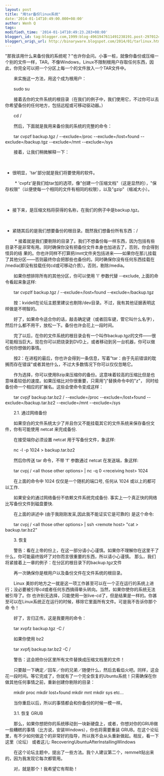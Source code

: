 ```yaml
--- 
layout: post 
title: "用tar备份linux系统" 
date:'2014-01-14T10:49:00.000+08:00' 
author: Wenh Q
tags:
modified\_time: '2014-01-14T10:49:23.283+08:00' 
blogger\_id: tag:blogger.com,1999:blog-4961947611491238191.post-2970124495640078866
blogger\_orig\_url: http://binaryware.blogspot.com/2014/01/tarlinux.html
---
```

"那我该用什么来备份我的系统呢？"也许你会问。小事一桩，就像你备份或压缩一个别的文件一样，TAR。不像Windows，Linux不限制根用户存取任何东西，因此，你完全可以把一个分区上每一个的文件放入一个TAR文件中。





　　来实施这一方法，用这个成为根用户：



　　sudo su



　　接着去你的文件系统的根目录（在我们的例子中，我们使用它，不过你可以去你希望备份的任何地方，包括远程或可移动驱动器。）



　　cd /



　　然后，下面就是我用来备份我的系统的完整的命令：



　　tar cvpzf backup.tgz / --exclude=/proc --exclude=/lost+found
--exclude=/backup.tgz --exclude=/mnt --exclude=/sys



　　接着，让我们稍微解释一下：



　　
* 很明显，'tar'部分就是我们将要使用的软件。



　　
*
'cvpfz'是我们给tar加的选项，像"创建一个压缩文档"（这是显然的），"保存权限"（以便使每一个相同的文件有相同的权限），以及"gzip"（缩减大小）。



　　
* 接下来，是压缩文档将获得的名称，在我们的例子中是backup.tgz。



　　
* 紧随其后的是我们想要备份的根目录。既然我们想备份所有东西：/



　　
*
接着就是我们要剔除的目录了。我们不想备份每一样东西，因为包括有些目录不是非常有用。同时确保你没有把备份文件本身也加进去了，否则，你会得到怪异的结
果的。你也许同样不打算把/mnt文件夹包括进来——如果你在那儿挂载了其他分区——否则最终你会把那些也备份的。同时确保你没有任何东西挂载在
/media(即没有挂载任何cd或可移动介质）。否则，剔除/media。



　　如果你想排除所有的其他分区，你可以使用 'l' 参数代替 --exclude,
上面的命令看起来象这样:



　　tar cvpzlf backup.tgz / --exclude=/lost+found --exclude=/backup.tgz



　　按：kvidell在论坛主题里建议也剔除/dev目录。不过，我有其他证据表明这样做是不明智的。



　　好了，如果命令适合你的话，敲击确定键（或者回车键，管它叫什么名字），然后什么都不用干，放松一下。备份也许会花上一段时间。



　　完了以后，在你的文件系统的根目录会有一个叫作backup.tgz的文件——很可能相当巨大。现在你可以把烧录到DVD上，或者移动到另一台机器，你可以做任何你想做的事情。



　　按2：在进程的最后，你也许会得到一条信息，写着"tar：由于先前错误的耽搁而存在错误"或者其他什么，不过大多数情况下你可以仅仅忽略它。



　　作为选择，你可以使用Bzip来压缩你的备份。这意味着较高的压缩比但是也意味着较低的速度。如果压缩比对你很重要，只需用"j"替换命令中的"z"，
同时给备份命一个相应的扩展名。这些会使命令变成这样：



　　tar cvpjf backup.tar.bz2 / --exclude=/proc --exclude=/lost+found
--exclude=/backup.tar.bz2 --exclude=/mnt --exclude=/sys



　　2.1. 通过网络备份



　　如果空白的文件系统太少了并且你又不能挂载其它的文件系统来保存备份文件，你有可能使用
netcat 来完成备份.



　　在接受端你必须设置 netcat 用于写备份文件，象这样:



　　nc -l -p 1024 &gt; backup.tar.bz2



　　然后你传送 tar 命令，不带 'f' 参数通过 netcat 在发送端，象这样:



　　tar cvpj / &lt;all those other options&gt; | nc -q 0 &lt;receiving
host&gt; 1024



　　在上面的命令中 1024 仅仅是一个随机的端口号, 任何从 1024
或以上的都可以工作.



　　如果安全的通过网络备份不依赖文件系统完成备份.
事实上一个真正快的网络比写备份文件到磁盘要快.



　　在上面的讲述中 (由于我刚刚发呆,因此我不能证实它是可靠的)
是这个命令:



　　tar cvpj / &lt;all those other options&gt; | ssh &lt;remote host&gt;
"cat &gt; backup.tar.bz2"



　　3. 恢复



　　警告：看在上帝的份上，在这一部分请小心谨慎。如果你不理解你在这里干了什么，你可能最终毁坏了对你而言很重要的东西，所以请小心谨慎。
那么，我们将紧接着上一章的例子：在分区的根目录下的backup.tgz文件



　　再一次确保你是根用户以及备份文件在文件系统的根目录。



　　Linux
美妙的地方之一就是这一项工作甚至可以在一个正在运行的系统上进行；没必要被引导cd或者任何东西搞得晕头转向。当然，如果你使你的系统无法被引导了。你
也许别无选择，只能使用一张live-cd了，但是结果是一样的。你甚至可以在Linux系统正在运行的时候，移除它里面所有文件。可是我不告诉你那个命
令！



　　好了，言归正传。这是我要用的命令：



　　tar xvpfz backup.tgz -C /



　　如果你使用 bz2



　　tar xvpfj backup.tar.bz2 -C /



　　警告：这会把你分区里所有文件替换成压缩文档里的文件！



　　只要敲一下确定／回车／你的兄弟／随便什么，然后去看焰火吧。同样，这会花一段时间。等它完成了，你就有了一个完全恢复的Ubuntu系统！只需确保在你做其他任何事情之前，重新创建你剔除的目录：



　　mkdir proc mkdir lost+found mkdir mnt mkdir sys etc...



　　当你重启以后，所以的事情都会和你备份的时候一模一样。



　　3.1. 恢复 GRUB



　　那么，如果你想把你的系统移动到一块新硬盘上，或者，你想对你的GRUB做一些糟糕的事情（比方说，安装Windows），你也将需要重装
GRUB。在这个论坛里，有不少如何做这个的非常好的指导，所以我不会从头重新做起。相反，看一下这里（论坛）
或者这儿: RecoveringUbuntuAfterInstallingWindows



　　在这个论坛主题中，提出了一些方法。我个人建议第二个，remmelt贴出来的，因为我发现它每次都管用。



　　对，就是那个！我希望它有帮助！
